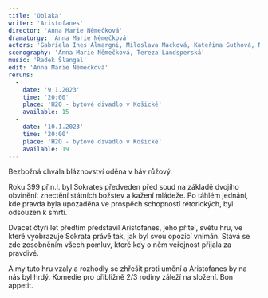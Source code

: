 ```yaml
---
title: 'Oblaka'
writer: 'Aristofanes'
director: 'Anna Marie Němečková'
dramaturgy: 'Anna Marie Němečková'
actors: 'Gabriela Ines Almargni, Miloslava Macková, Kateřina Guthová, Natálie Stančáková, Anastázie Šedivá, Barbora Humlová'
scenography: 'Anna Marie Němečková, Tereza Landsperská'
music: 'Radek Šlangal'
edit: 'Anna Marie Němečková'
reruns:
  -
    date: '9.1.2023'
    time: '20:00'
    place: 'H2O - bytové divadlo v Košické'
    available: 15
  -  
    date: '10.1.2023'
    time: '20:00'
    place: 'H2O - bytové divadlo v Košické'
    available: 19
---
```

Bezbožná chvála bláznovství oděna v háv růžový. 

Roku 399 př.n.l. byl Sokrates předveden před soud na základě dvojího obvinění: znectění státních božstev a kažení mládeže. Po táhlém jednání, kde pravda byla upozaděna ve prospěch schopností rétorických, byl  odsouzen k smrti. 

Dvacet čtyři let předtím představil Aristofanes, jeho přítel, světu hru, ve které vyobrazuje Sokrata právě tak, jak byl svou opozicí vnímán. Stává se zde zosobněním všech pomluv, které kdy o něm veřejnost přijala za pravdivé. 

A my tuto hru vzaly a rozhodly se zhřešit proti umění a Aristofanes by na nás byl hrdý. Komedie pro přibližně 2/3 rodiny záleží na složení. Bon appetit.
